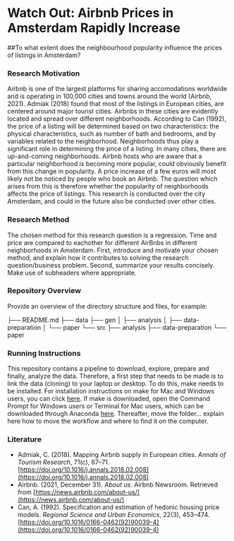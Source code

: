 # **Watch Out: Airbnb Prices in Amsterdam Rapidly Increase**
##To what extent does the neighbourhood popularity influence the prices of listings in Amsterdam?

### **Research Motivation**
Airbnb is one of the largest platforms for sharing accomodations worldwide and is operating in 100,000 cities and towns around the world (Airbnb, 2021). Admiak (2018) found that most of the listings in European cities, are centered around major tourist cities. Airbnbs in these cities are evidently located and spread over different neighborhoods. According to Can (1992), the price of a listing will be determined based on two characteristics: the physical characteristics, such as number of bath and bedrooms, and by variables related to the neighborhood. Neighborhoods thus play a significant role in determining the price of a listing. In many cities, there are up-and-coming neighborhoods. Airbnb hosts who are aware that a particular neighborhood is becoming more popular, could obviously benefit from this change in popularity. A price increase of a few euros will most likely not be noticed by people who book an Airbnb. The question which arises from this is therefore whether the popularity of neighborhoods affects the price of listings. This research is conducted over the city Amsterdam, and could in the future also be conducted over other cities. 

### **Research Method**
The chosen method for this research question is a regression. Time and price are compared to eachother for different AirBnbs in different neighborhoods in Amsterdam. 
First, introduce and motivate your chosen method, and explain how it contributes to solving the research question/business problem.
Second, summarize your results concisely. Make use of subheaders where appropriate.

### **Repository Overview**
Provide an overview of the directory structure and files, for example:

├── README.md
├── data
├── gen
│   ├── analysis
│   ├── data-preparation
│   └── paper
└── src
    ├── analysis
    ├── data-preparation
    └── paper

### **Running Instructions**
This repository contains a pipeline to download, explore, prepare and finally, analyze the data. Therefore, a first step that needs to be made is to link the data (cloning) to your laptop or desktop. To do this, make needs to be installed. For installation instructions on make for Mac and Windows users, you can click [here](https://tilburgsciencehub.com/building-blocks/configure-your-computer/automation-and-workflows/make/). If make is downloaded, open the Command Prompt for Windows users or Terminal for Mac users, which can be downloaded through Anaconda [here](https://www.anaconda.com/products/individual). Thereafter, move the folder... explain here how to move the workflow and where to find it on the computer.

### **Literature**
- Admiak, C. (2018). Mapping Airbnb supply in European cities. *Annals of Tourism Research*, 71(c), 67–71. [https://doi.org/10.1016/j.annals.2018.02.008](https://doi.org/10.1016/j.annals.2018.02.008)
- Airbnb. (2021, December 31). *About us*. Airbnb Newsroom. Retrieved from [https://news.airbnb.com/about-us/](https://news.airbnb.com/about-us/)
- Can, A. (1992). Specification and estimation of hedonic housing price models. *Regional Science and Urban Economics*, 22(3), 453–474. [https://doi.org/10.1016/0166-0462(92)90039-4](https://doi.org/10.1016/0166-0462(92)90039-4)

